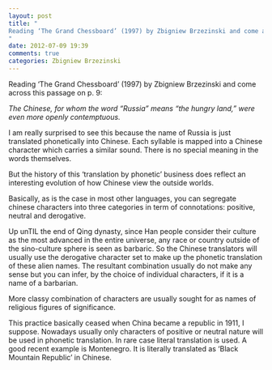 ```yaml
---
layout: post
title: "
Reading ‘The Grand Chessboard’ (1997) by Zbigniew Brzezinski and come across this passage on p. 9:
"
date: 2012-07-09 19:39
comments: true
categories: Zbigniew Brzezinski
---
```


Reading ‘The Grand Chessboard’ (1997) by Zbigniew Brzezinski and come across this passage on p. 9:


*The Chinese, for whom the word “Russia” means “the hungry land,” were even more openly contemptuous.*


I am really surprised to see this because the name of Russia is just translated phonetically into Chinese. Each syllable is mapped into a Chinese character which carries a similar sound. There is no special meaning in the words themselves.


But the history of this ‘translation by phonetic’ business does reflect an interesting evolution of how Chinese view the outside worlds.


Basically, as is the case in most other languages, you can segregate chinese characters into three categories in term of  connotations: positive, neutral and derogative.


Up unTIL the end of Qing dynasty, since Han people consider their culture as the most advanced in  the entire universe, any race or country  outside of the sino-culture sphere  is seen as  barbaric. So the Chinese translators will usually use the derogative character set to make up the  phonetic translation of these alien names. The resultant combination usually do not make any sense but you can infer, by the choice of individual characters, if it is a name of a barbarian.


More classy combination of characters are usually sought for as  names of religious figures of significance.


This practice basically ceased when China became a republic in 1911, I suppose. Nowadays usually only characters of positive or neutral nature will be used in phonetic translation. In rare case literal translation is used. A good recent example is Montenegro. It is literally translated as ‘Black Mountain Republic’ in Chinese.

